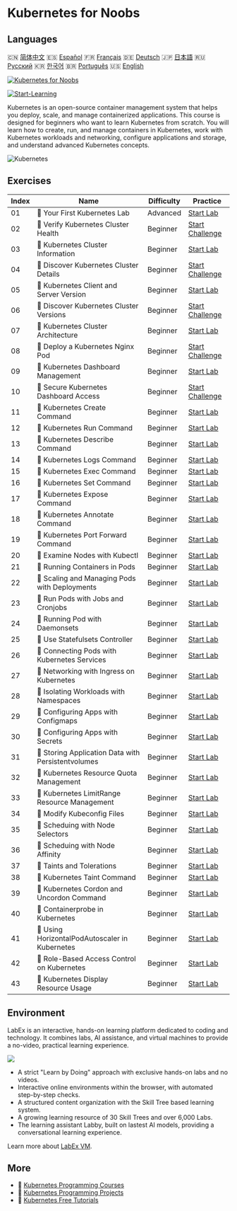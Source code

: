 # Kubernetes for Noobs

## Languages

🇨🇳 [简体中文](README_zh.md) 🇪🇸 [Español](README_es.md) 🇫🇷 [Français](README_fr.md) 🇩🇪 [Deutsch](README_de.md) 🇯🇵 [日本語](README_ja.md) 🇷🇺 [Русский](README_ru.md) 🇰🇷 [한국어](README_ko.md) 🇧🇷 [Português](README_pt.md) 🇺🇸 [English](README.md) 

[![Kubernetes for Noobs](https://cover-creator.labex.io/kubernetes-for-noobs.png)](https://labex.io/courses/kubernetes-for-noobs)

[![Start-Learning](https://img.shields.io/badge/Start-Learning-whitesmoke?style=for-the-badge)](https://labex.io/courses/kubernetes-for-noobs)

Kubernetes is an open-source container management system that helps you deploy, scale, and manage containerized applications. This course is designed for beginners who want to learn Kubernetes from scratch. You will learn how to create, run, and manage containers in Kubernetes, work with Kubernetes workloads and networking, configure applications and storage, and understand advanced Kubernetes concepts.

![Kubernetes](https://img.shields.io/badge/Kubernetes-whitesmoke?style=for-the-badge&logo=kubernetes)


## Exercises

|   Index | Name                                                | Difficulty   | Practice                                                                                                                           |
|---------|-----------------------------------------------------|--------------|------------------------------------------------------------------------------------------------------------------------------------|
|      01 | 📖  Your First Kubernetes Lab                       | Advanced     | <a target='_blank' href='https://labex.io/tutorials/kubernetes-your-first-kubernetes-lab-391133'>Start Lab</a>                     |
|      02 | 🎯  Verify Kubernetes Cluster Health                | Beginner     | <a target='_blank' href='https://labex.io/tutorials/kubernetes-verify-kubernetes-cluster-health-433779'>Start Challenge</a>        |
|      03 | 📖  Kubernetes Cluster Information                  | Beginner     | <a target='_blank' href='https://labex.io/tutorials/kubernetes-kubernetes-cluster-information-8426'>Start Lab</a>                  |
|      04 | 🎯  Discover Kubernetes Cluster Details             | Beginner     | <a target='_blank' href='https://labex.io/tutorials/kubernetes-discover-kubernetes-cluster-details-433893'>Start Challenge</a>     |
|      05 | 📖  Kubernetes Client and Server Version            | Beginner     | <a target='_blank' href='https://labex.io/tutorials/kubernetes-kubernetes-client-and-server-version-9197'>Start Lab</a>            |
|      06 | 🎯  Discover Kubernetes Cluster Versions            | Beginner     | <a target='_blank' href='https://labex.io/tutorials/kubernetes-discover-kubernetes-cluster-versions-434105'>Start Challenge</a>    |
|      07 | 📖  Kubernetes Cluster Architecture                 | Beginner     | <a target='_blank' href='https://labex.io/tutorials/kubernetes-kubernetes-cluster-architecture-8450'>Start Lab</a>                 |
|      08 | 🎯  Deploy a Kubernetes Nginx Pod                   | Beginner     | <a target='_blank' href='https://labex.io/tutorials/kubernetes-deploy-a-kubernetes-nginx-pod-433745'>Start Challenge</a>           |
|      09 | 📖  Kubernetes Dashboard Management                 | Beginner     | <a target='_blank' href='https://labex.io/tutorials/kubernetes-kubernetes-dashboard-management-15042'>Start Lab</a>                |
|      10 | 🎯  Secure Kubernetes Dashboard Access              | Beginner     | <a target='_blank' href='https://labex.io/tutorials/kubernetes-secure-kubernetes-dashboard-access-434106'>Start Challenge</a>      |
|      11 | 📖  Kubernetes Create Command                       | Beginner     | <a target='_blank' href='https://labex.io/tutorials/kubernetes-kubernetes-create-command-8506'>Start Lab</a>                       |
|      12 | 📖  Kubernetes Run Command                          | Beginner     | <a target='_blank' href='https://labex.io/tutorials/kubernetes-kubernetes-run-command-8456'>Start Lab</a>                          |
|      13 | 📖  Kubernetes Describe Command                     | Beginner     | <a target='_blank' href='https://labex.io/tutorials/kubernetes-kubernetes-describe-command-8101'>Start Lab</a>                     |
|      14 | 📖  Kubernetes Logs Command                         | Beginner     | <a target='_blank' href='https://labex.io/tutorials/kubernetes-kubernetes-logs-command-8099'>Start Lab</a>                         |
|      15 | 📖  Kubernetes Exec Command                         | Beginner     | <a target='_blank' href='https://labex.io/tutorials/kubernetes-kubernetes-exec-command-8502'>Start Lab</a>                         |
|      16 | 📖  Kubernetes Set Command                          | Beginner     | <a target='_blank' href='https://labex.io/tutorials/kubernetes-kubernetes-set-command-8424'>Start Lab</a>                          |
|      17 | 📖  Kubernetes Expose Command                       | Beginner     | <a target='_blank' href='https://labex.io/tutorials/kubernetes-kubernetes-expose-command-8452'>Start Lab</a>                       |
|      18 | 📖  Kubernetes Annotate Command                     | Beginner     | <a target='_blank' href='https://labex.io/tutorials/kubernetes-kubernetes-annotate-command-9679'>Start Lab</a>                     |
|      19 | 📖  Kubernetes Port Forward Command                 | Beginner     | <a target='_blank' href='https://labex.io/tutorials/kubernetes-kubernetes-port-forward-command-18494'>Start Lab</a>                |
|      20 | 📖  Examine Nodes with Kubectl                      | Beginner     | <a target='_blank' href='https://labex.io/tutorials/kubernetes-examine-nodes-with-kubectl-9790'>Start Lab</a>                      |
|      21 | 📖  Running Containers in Pods                      | Beginner     | <a target='_blank' href='https://labex.io/tutorials/kubernetes-running-containers-in-pods-14998'>Start Lab</a>                     |
|      22 | 📖  Scaling and Managing Pods with Deployments      | Beginner     | <a target='_blank' href='https://labex.io/tutorials/kubernetes-scaling-and-managing-pods-with-deployments-9675'>Start Lab</a>      |
|      23 | 📖  Run Pods with Jobs and Cronjobs                 | Beginner     | <a target='_blank' href='https://labex.io/tutorials/kubernetes-run-pods-with-jobs-and-cronjobs-11300'>Start Lab</a>                |
|      24 | 📖  Running Pod with Daemonsets                     | Beginner     | <a target='_blank' href='https://labex.io/tutorials/kubernetes-running-pod-with-daemonsets-8454'>Start Lab</a>                     |
|      25 | 📖  Use Statefulsets Controller                     | Beginner     | <a target='_blank' href='https://labex.io/tutorials/kubernetes-use-statefulsets-controller-9205'>Start Lab</a>                     |
|      26 | 📖  Connecting Pods with Kubernetes Services        | Beginner     | <a target='_blank' href='https://labex.io/tutorials/kubernetes-connecting-pods-with-kubernetes-services-15815'>Start Lab</a>       |
|      27 | 📖  Networking with Ingress on Kubernetes           | Beginner     | <a target='_blank' href='https://labex.io/tutorials/kubernetes-networking-with-ingress-on-kubernetes-9681'>Start Lab</a>           |
|      28 | 📖  Isolating Workloads with Namespaces             | Beginner     | <a target='_blank' href='https://labex.io/tutorials/kubernetes-isolating-workloads-with-namespaces-9199'>Start Lab</a>             |
|      29 | 📖  Configuring Apps with Configmaps                | Beginner     | <a target='_blank' href='https://labex.io/tutorials/kubernetes-configuring-apps-with-configmaps-9689'>Start Lab</a>                |
|      30 | 📖  Configuring Apps with Secrets                   | Beginner     | <a target='_blank' href='https://labex.io/tutorials/kubernetes-configuring-apps-with-secrets-8448'>Start Lab</a>                   |
|      31 | 📖  Storing Application Data with Persistentvolumes | Beginner     | <a target='_blank' href='https://labex.io/tutorials/kubernetes-storing-application-data-with-persistentvolumes-9685'>Start Lab</a> |
|      32 | 📖  Kubernetes Resource Quota Management            | Beginner     | <a target='_blank' href='https://labex.io/tutorials/kubernetes-kubernetes-resource-quota-management-15823'>Start Lab</a>           |
|      33 | 📖  Kubernetes LimitRange Resource Management       | Beginner     | <a target='_blank' href='https://labex.io/tutorials/kubernetes-kubernetes-limitrange-resource-management-15819'>Start Lab</a>      |
|      34 | 📖  Modify Kubeconfig Files                         | Beginner     | <a target='_blank' href='https://labex.io/tutorials/kubernetes-modify-kubeconfig-files-11297'>Start Lab</a>                        |
|      35 | 📖  Scheduing with Node Selectors                   | Beginner     | <a target='_blank' href='https://labex.io/tutorials/kubernetes-scheduing-with-node-selectors-15001'>Start Lab</a>                  |
|      36 | 📖  Scheduing with Node Affinity                    | Beginner     | <a target='_blank' href='https://labex.io/tutorials/kubernetes-scheduing-with-node-affinity-18468'>Start Lab</a>                   |
|      37 | 📖  Taints and Tolerations                          | Beginner     | <a target='_blank' href='https://labex.io/tutorials/kubernetes-taints-and-tolerations-34029'>Start Lab</a>                         |
|      38 | 📖  Kubernetes Taint Command                        | Beginner     | <a target='_blank' href='https://labex.io/tutorials/kubernetes-kubernetes-taint-command-9195'>Start Lab</a>                        |
|      39 | 📖  Kubernetes Cordon and Uncordon Command          | Beginner     | <a target='_blank' href='https://labex.io/tutorials/kubernetes-kubernetes-cordon-and-uncordon-command-9664'>Start Lab</a>          |
|      40 | 📖  Containerprobe in Kubernetes                    | Beginner     | <a target='_blank' href='https://labex.io/tutorials/kubernetes-containerprobe-in-kubernetes-12263'>Start Lab</a>                   |
|      41 | 📖  Using HorizontalPodAutoscaler in Kubernetes     | Beginner     | <a target='_blank' href='https://labex.io/tutorials/kubernetes-using-horizontalpodautoscaler-in-kubernetes-34031'>Start Lab</a>    |
|      42 | 📖  Role-Based Access Control on Kubernetes         | Beginner     | <a target='_blank' href='https://labex.io/tutorials/kubernetes-role-based-access-control-on-kubernetes-9203'>Start Lab</a>         |
|      43 | 📖  Kubernetes Display Resource Usage               | Beginner     | <a target='_blank' href='https://labex.io/tutorials/kubernetes-kubernetes-display-resource-usage-11358'>Start Lab</a>              |

## Environment

LabEx is an interactive, hands-on learning platform dedicated to coding and technology. It combines labs, AI assistance, and virtual machines to provide a no-video, practical learning experience.

![](https://tutorial-screenshot.getvm.io/images/vm-1725247253.png)

- A strict "Learn by Doing" approach with exclusive hands-on labs and no videos.
- Interactive online environments within the browser, with automated step-by-step checks.
- A structured content organization with the Skill Tree based learning system.
- A growing learning resource of 30 Skill Trees and over 6,000 Labs.
- The learning assistant Labby, built on lastest AI models, providing a conversational learning experience.

Learn more about [LabEx VM](https://support.labex.io/using-labex/virtual-machine).

## More

- 🔗 [Kubernetes Programming Courses](https://github.com/labex-labs/awesome-programming-courses)
- 🔗 [Kubernetes Programming Projects](https://github.com/labex-labs/awesome-programming-projects)
- 🔗 [Kubernetes Free Tutorials](https://github.com/labex-labs/kubernetes-free-tutorials)

